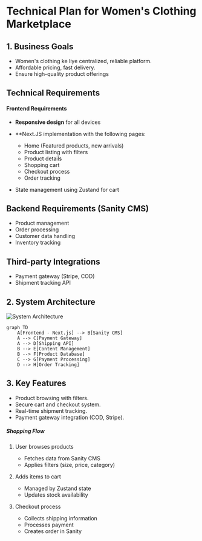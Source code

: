 # Technical Plan for Women's Clothing Marketplace 

## 1. Business Goals  
- Women's clothing ke liye centralized, reliable platform.  
- Affordable pricing, fast delivery.
- Ensure high-quality product offerings

## Technical Requirements
#### Frontend Requirements
- **Responsive design** for all devices
- **Next.JS implementation with the following pages:
    - Home (Featured products, new arrivals)
    - Product listing with filters
    - Product details
    - Shopping cart
    - Checkout process
    - Order tracking

- State management using Zustand for cart

## Backend Requirements (Sanity CMS)

- Product management
- Order processing
- Customer data handling
- Inventory tracking

## Third-party Integrations

- Payment gateway (Stripe, COD)
- Shipment tracking API

## 2. System Architecture  
![System Architecture](../documentation/Daigram.png)  

```
graph TD
    A[Frontend - Next.js] --> B[Sanity CMS]
    A --> C[Payment Gateway]
    A --> D[Shipping API]
    B --> E[Content Management]
    B --> F[Product Database]
    C --> G[Payment Processing]
    D --> H[Order Tracking]
```


## 3. Key Features  
- Product browsing with filters.  
- Secure cart and checkout system.  
- Real-time shipment tracking.  
- Payment gateway integration (COD, Stripe).  

##### Shopping Flow

1. User browses products
   - Fetches data from Sanity CMS
   - Applies filters (size, price, category)

2. Adds items to cart
    - Managed by Zustand state
    - Updates stock availability



3. Checkout process
    - Collects shipping information
    - Processes payment
    - Creates order in Sanity

